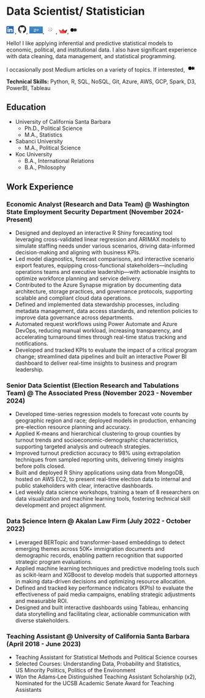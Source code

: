 # Data Scientist/ Statistician
[<img width="22px" src="assets/LI-In-Bug.png">](https://www.linkedin.com/in/selinkarabulut/), [<img width="22px" src="assets/github-mark.png">](https://github.com/selinekarabulut), [<img width="35px" src="assets/shiny-og-fb.jpg">](https://selinkarabulut.shinyapps.io/ushousinganddemographics/),[<img width="30px" src="assets/Tableau.png">](https://public.tableau.com/app/profile/selin8335/vizzes), [<img width="22px" src="assets/streamlit-mark-color.png">](https://gendergappoliticalpartyleadership.streamlit.app),[<img width="25px" src="assets/Medium-Symbol-Black-RGB@1x.png">](https://medium.com/@SelinKarabulut)

Hello! I like applying inferential and predictive statistical models to economic, political, and institutional data. I also have significant experience with data cleaning, data management, and statistical programming. 

I occasionally post Medium articles on a variety of topics. If interested, [<img width="25px" src="assets/Medium-Symbol-Black-RGB@1x.png">](https://medium.com/@SelinKarabulut)

**Technical Skills:** Python, R, SQL, NoSQL, Git, Azure, AWS, GCP, Spark, D3, PowerBI, Tableau

## Education
- University of California Santa Barbara
  - Ph.D., Political Science
  - M.A., Statistics
- Sabanci University
  - M.A., Political Science
- Koc University
  - B.A., International Relations
  - B.A., Philosophy

## Work Experience

### Economic Analyst (Research and Data Team) @ Washington State Employment Security Department (November 2024- Present)
- Designed and deployed an interactive R Shiny forecasting tool leveraging cross-validated linear regression and ARIMAX models to simulate staffing needs under various scenarios, driving data-informed decision-making and aligning with business KPIs.
- Led model diagnostics, forecast comparisons, and interactive scenario export features, equipping cross-functional stakeholders—including operations teams and executive leadership—with actionable insights to optimize workforce planning and service delivery.
- Contributed to the Azure Synapse migration by documenting data architecture, storage practices, and governance protocols, supporting scalable and compliant cloud data operations.
- Defined and implemented data stewardship processes, including metadata management, data access standards, and retention policies to improve data governance across departments.
- Automated request workflows using Power Automate and Azure DevOps, reducing manual workload, increasing transparency, and accelerating turnaround times through real-time status tracking and notifications.
- Developed and tracked KPIs to evaluate the impact of a critical program change; streamlined data pipelines and built an interactive Power BI dashboard to deliver real-time insights to business and program leadership.
  
### Senior Data Scientist (Election Research and Tabulations Team) @ The Associated Press (November 2023 - November 2024)
- Developed time-series regression models to forecast vote counts by geographic region and race; deployed models in production, enhancing pre-election resource planning and accuracy.
- Applied K-means and hierarchical clustering to group counties by turnout trends and socioeconomic-demographic characteristics, supporting targeted analysis and outreach strategies.
- Improved turnout prediction accuracy to 98% using extrapolation techniques from sampled reporting units, delivering timely insights before polls closed.
- Built and deployed R Shiny applications using data from MongoDB, hosted on AWS EC2, to present real-time election data to internal and public stakeholders with clear, interactive dashboards.
- Led weekly data science workshops, training a team of 8 researchers on data visualization and machine learning tools, fostering technical skill development and project alignment.

### Data Science Intern @ Akalan Law Firm (July 2022 - October 2022)
- Leveraged BERTopic and transformer-based embeddings to detect emerging themes across 50K+ immigration documents and demographic records, enabling pattern recognition that supported strategic program evaluations.
- Applied machine learning techniques and predictive modeling tools such as scikit-learn and XGBoost to develop models that supported attorneys in making data-driven decisions and optimizing resource allocation.
- Defined and tracked key performance indicators (KPIs) to evaluate the effectiveness of paid media campaigns, enabling strategic adjustments and measurable ROI.
- Designed and built interactive dashboards using Tableau, enhancing data storytelling and facilitating clear, actionable communication with diverse stakeholders.

### Teaching Assistant @ University of California Santa Barbara (April 2018 - June 2023)
- Teaching Assistant for Statistical Methods and Political Science courses
-  Selected Courses: Understanding Data, Probability and Statistics,\
  US Minority Politics, Politics of the Environment
-  Won the Adams‑Lee Distinguished Teaching Assistant Scholarship (x2),\
  Nominated for the UCSB Academic Senate Award for Teaching Assistants





